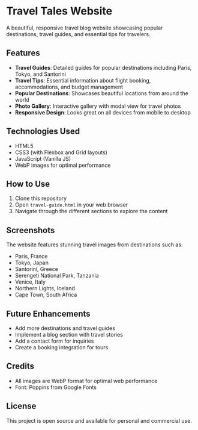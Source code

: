# Travel Tales Website

A beautiful, responsive travel blog website showcasing popular destinations, travel guides, and essential tips for travelers.

## Features

- **Travel Guides**: Detailed guides for popular destinations including Paris, Tokyo, and Santorini
- **Travel Tips**: Essential information about flight booking, accommodations, and budget management
- **Popular Destinations**: Showcases beautiful locations from around the world
- **Photo Gallery**: Interactive gallery with modal view for travel photos
- **Responsive Design**: Looks great on all devices from mobile to desktop

## Technologies Used

- HTML5
- CSS3 (with Flexbox and Grid layouts)
- JavaScript (Vanilla JS)
- WebP images for optimal performance

## How to Use

1. Clone this repository
2. Open `travel-guide.html` in your web browser
3. Navigate through the different sections to explore the content

## Screenshots

The website features stunning travel images from destinations such as:
- Paris, France
- Tokyo, Japan
- Santorini, Greece
- Serengeti National Park, Tanzania
- Venice, Italy
- Northern Lights, Iceland
- Cape Town, South Africa

## Future Enhancements

- Add more destinations and travel guides
- Implement a blog section with travel stories
- Add a contact form for inquiries
- Create a booking integration for tours

## Credits

- All images are WebP format for optimal web performance
- Font: Poppins from Google Fonts

## License

This project is open source and available for personal and commercial use. 